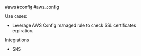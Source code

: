 #aws #config #aws_config

Use cases:
- Leverage AWS Config managed rule to check SSL certificates expiration.

Integrations
- SNS